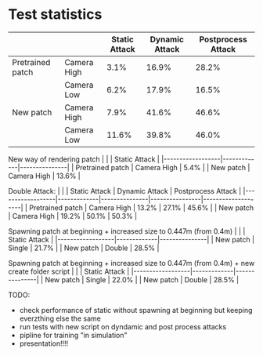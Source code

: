 # Test statistics


|                  |             | Static Attack | Dynamic Attack | Postprocess Attack |
|------------------|-------------|---------------|----------------|--------------------|
| Pretrained patch | Camera High | 3.1%          | 16.9%          | 28.2%              |
|                  | Camera Low  | 6.2%          | 17.9%          | 16.5%              |
| New patch        | Camera High | 7.9%          | 41.6%          | 46.6%              |
|                  | Camera Low  | 11.6%         | 39.8%          | 46.0%              |


New way of rendering patch
|                  |             | Static Attack |
|------------------|-------------|---------------|
| Pretrained patch | Camera High | 5.4%          |
| New patch        | Camera High | 13.6%         |


Double Attack:
|                  |             | Static Attack | Dynamic Attack | Postprocess Attack |
|------------------|-------------|---------------|----------------|--------------------|
| Pretrained patch | Camera High | 13.2%         | 27.1%          | 45.6%              |
| New patch        | Camera High | 19.2%         | 50.1%          | 50.3%              |


Spawning patch at beginning + increased size to 0.447m (from 0.4m)
|                  |             | Static Attack |
|------------------|-------------|---------------|
| New patch        | Single      | 21.7%         |
| New patch        | Double      | 28.5%         |

Spawning patch at beginning + increased size to 0.447m (from 0.4m) + new create folder script
|                  |             | Static Attack |
|------------------|-------------|---------------|
| New patch        | Single      | 22.0%         |
| New patch        | Double      | 28.5%         |


TODO:
- check performance of static without spawning at beginning but keeping everzthing else the same
- run tests with new script on dyndamic and post process attacks
- pipline for training "in simulation"
- presentation!!!!
